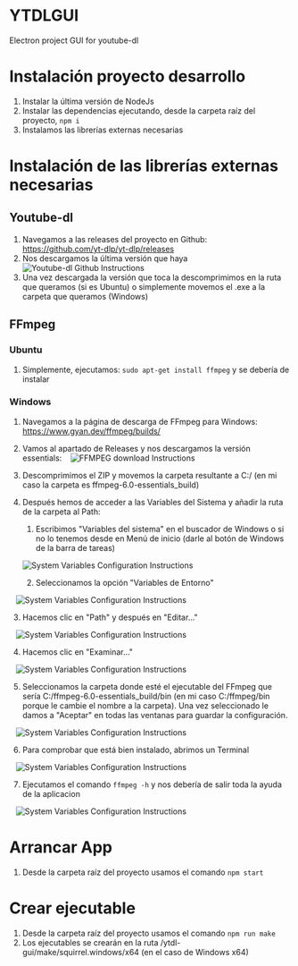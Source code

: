 # YTDLGUI
Electron project GUI for youtube-dl 

# Instalación proyecto desarrollo
1. Instalar la última versión de NodeJs
2. Instalar las dependencias ejecutando, desde la carpeta raíz del proyecto, `npm i`
3. Instalamos las librerías externas necesarias

# Instalación de las librerías externas necesarias
## Youtube-dl
1. Navegamos a las releases del proyecto en Github: https://github.com/yt-dlp/yt-dlp/releases
2. Nos descargamos la última versión que haya
   ![Youtube-dl Github Instructions](./ytdl-gui/docs/imgs/download-yt-dl-github.png)
3. Una vez descargada la versión que toca la descomprimimos en la ruta que queramos (si es Ubuntu) o simplemente movemos el .exe a la carpeta que queramos (Windows)

## FFmpeg
### Ubuntu
1. Simplemente, ejecutamos: `sudo apt-get install ffmpeg` y se debería de instalar
### Windows
1. Navegamos a la página de descarga de FFmpeg para Windows: https://www.gyan.dev/ffmpeg/builds/
2. Vamos al apartado de Releases y nos descargamos la versión essentials:
   ![FFMPEG download Instructions](./ytdl-gui/docs/imgs/download-ffmpeg.png)
3. Descomprimimos el ZIP y movemos la carpeta resultante a C:/ (en mi caso la carpeta es ffmpeg-6.0-essentials_build)
4. Después hemos de acceder a las Variables del Sistema y añadir la ruta de la carpeta al Path:

   1. Escribimos "Variables del sistema" en el buscador de Windows o si no lo tenemos desde en Menú de inicio (darle al botón de Windows de la barra de tareas)
   
   ![System Variables Configuration Instructions](./ytdl-gui/docs/imgs/system-variables1.png)
   
   2. Seleccionamos la opción "Variables de Entorno"
   
   ![System Variables Configuration Instructions](./ytdl-gui/docs/imgs/system-variables2.png)

   3. Hacemos clic en "Path" y después en "Editar..."
   
   ![System Variables Configuration Instructions](./ytdl-gui/docs/imgs/system-variables3.png)

   4. Hacemos clic en "Examinar..."
   
   ![System Variables Configuration Instructions](./ytdl-gui/docs/imgs/system-variables4.png)

   5. Seleccionamos la carpeta donde esté el ejecutable del FFmpeg que sería C:/ffmpeg-6.0-essentials_build/bin (en mi caso C:/ffmpeg/bin porque le cambie el nombre a la carpeta). Una vez seleccionado le damos a "Aceptar" en todas las ventanas para guardar la configuración.
   
   ![System Variables Configuration Instructions](./ytdl-gui/docs/imgs/system-variables5.png)

   6. Para comprobar que está bien instalado, abrimos un Terminal
   
   ![System Variables Configuration Instructions](./ytdl-gui/docs/imgs/system-variables6.png)

   7. Ejecutamos el comando `ffmpeg -h` y nos debería de salir toda la ayuda de la aplicacion
   
   ![System Variables Configuration Instructions](./ytdl-gui/docs/imgs/system-variables7.png)

# Arrancar App
1. Desde la carpeta raíz del proyecto usamos el comando `npm start`

# Crear ejecutable
1. Desde la carpeta raíz del proyecto usamos el comando `npm run make`
2. Los ejecutables se crearán en la ruta /ytdl-gui/make/squirrel.windows/x64 (en el caso de Windows x64)